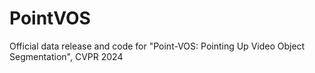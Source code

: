 # PointVOS
Official data release and code for "Point-VOS: Pointing Up Video Object Segmentation", CVPR 2024

